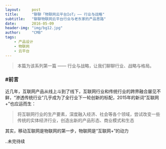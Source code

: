 ```yaml
---
layout:     post
title:      "聊聊「物联网云平台IoT」—— 行业与战略"
subtitle:   "聊聊物联网云平台行业与老东家的产品思路"
date:       2016-05-09
header-img: "img/bg12.jpg"
author:     "CMB"
tags:
    - 产品设计
    - 物联网
    - 云平台
---
```


> 本篇为该系列第一篇 —— 行业与战略，让我们聊聊行业、战略与格局。

### #前言

近几年，互联网产品从线上斗到了线下，互联网行业和传统行业的跨界融合屡见不鲜，“渗透传统行业”几乎成为了全行业下一轮创新的标配，2015年的新词“互联网+”也应运而生：

> 将互联网行业的生产要素，深度融入经济、社会等各个领域，尝试改变一些传统的实体经济行业，创造出新的产品形态、商业模式和生态

其实，移动互联网是物联网的第一步，物联网是“互联网+”的动力

..未完待续